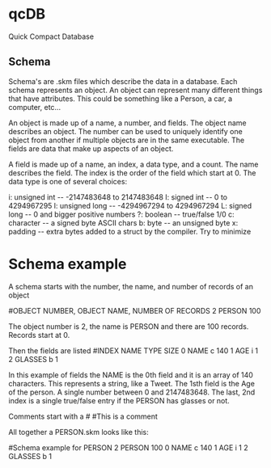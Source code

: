 # qcDB
Quick Compact Database

## Schema
Schema's are .skm files which describe the data in a database.
Each schema represents an object. An object can represent many different things
that have attributes. This could be something like a Person, a car, a computer,
etc...

An object is made up of a name, a number, and fields. The object name describes
an object. The number can be used to uniquely identify one object from another
if multiple objects are in the same executable. The fields are data that make up
aspects of an object.

A field is made up of a name, an index, a data type, and a count. The name
describes the field. The index is the order of the field which start at 0. The
data type is one of several choices:

i: unsigned int -- -2147483648 to 2147483648
I: signed int -- 0 to 4294967295
l: unsigned long -- -4294967294 to 4294967294
L: signed long -- 0 and bigger positive numbers
?: boolean -- true/false 1/0
c: character -- a signed byte ASCII chars
b: byte -- an unsigned byte
x: padding -- extra bytes added to a struct by the compiler. Try to minimize

# Schema example
A schema starts with the number, the name, and number of records of an object

#OBJECT NUMBER, OBJECT NAME, NUMBER OF RECORDS
2 PERSON 100

The object number is 2, the name is PERSON and there are 100 records. Records
start at 0.

Then the fields are listed
#INDEX NAME TYPE SIZE
0 NAME c 140
1 AGE i 1
2 GLASSES b 1

In this example of fields the NAME is the 0th field and it is an array of 140
characters. This represents a string, like a Tweet. The 1sth field is the Age
of the person. A single number between 0 and 2147483648. The last, 2nd index
is a single true/false entry if the PERSON has glasses or not.

Comments start with a #
#This is a comment

All together a PERSON.skm looks like this:

#Schema example for PERSON
2 PERSON 100
    0 NAME c 140
    1 AGE i 1
    2 GLASSES b 1
